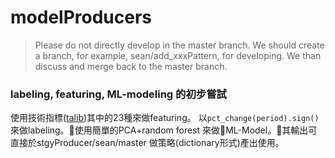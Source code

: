 # modelProducers
> Please do not directly develop in the master branch.
> We should create a branch, for example, sean/add_xxxPattern,
> for developing. We than discuss and merge back to the master branch.

### labeling, featuring, ML-modeling 的初步嘗試
使用技術指標([talib](https://github.com/mrjbq7/ta-lib))其中的23種來做featuring。 以`pct_change(period).sign()`來做labeling。使用簡單的PCA+random forest 來做ML-Model。其輸出可直接於stgyProducer/sean/master 做策略(dictionary形式)產出使用。
